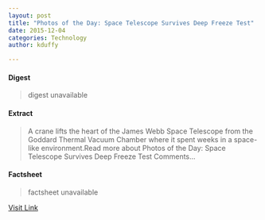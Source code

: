 ```yaml
---
layout: post
title: "Photos of the Day: Space Telescope Survives Deep Freeze Test"
date: 2015-12-04
categories: Technology
author: kduffy

---
```



#### Digest
>digest unavailable

#### Extract
>A crane lifts the heart of the James Webb Space Telescope from the Goddard Thermal Vacuum Chamber where it spent weeks in a space-like environment.Read more about Photos of the Day: Space Telescope Survives Deep Freeze Test Comments...

#### Factsheet
>factsheet unavailable

[Visit Link](http://www.pddnet.com/news/2014/10/photos-day-space-telescope-survives-deep-freeze-test)


